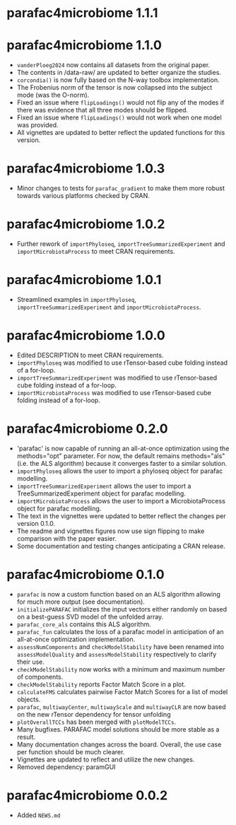 # parafac4microbiome 1.1.1

# parafac4microbiome 1.1.0

* `vanderPloeg2024` now contains all datasets from the original paper.
* The contents in /data-raw/ are updated to better organize the studies.
* `corcondia()` is now fully based on the N-way toolbox implementation.
* The Frobenius norm of the tensor is now collapsed into the subject mode (was the O-norm).
* Fixed an issue where `flipLoadings()` would not flip any of the modes if there was evidence that all three modes should be flipped.
* Fixed an issue where `flipLoadings()` would not work when one model was provided.
* All vignettes are updated to better reflect the updated functions for this version.

# parafac4microbiome 1.0.3

* Minor changes to tests for `parafac_gradient` to make them more robust towards various platforms checked by CRAN.

# parafac4microbiome 1.0.2

* Further rework of `importPhyloseq`, `importTreeSummarizedExperiment` and `importMicrobiotaProcess` to meet CRAN requirements.

# parafac4microbiome 1.0.1

* Streamlined examples in `importPhyloseq`, `importTreeSummarizedExperiment` and `importMicrobiotaProcess`.

# parafac4microbiome 1.0.0

* Edited DESCRIPTION to meet CRAN requirements.
* `importPhyloseq` was modified to use rTensor-based cube folding instead of a for-loop.
* `importTreeSummarizedExperiment` was modified to use rTensor-based cube folding instead of a for-loop.
* `importMicrobiotaProcess` was modified to use rTensor-based cube folding instead of a for-loop.

# parafac4microbiome 0.2.0

* 'parafac' is now capable of running an all-at-once optimization using the methods="opt" parameter. For now, the default remains methods="als" (i.e. the ALS algorithm) because it converges faster to a similar solution.
* `importPhyloseq` allows the user to import a phyloseq object for parafac modelling.
* `importTreeSummarizedExperiment` allows the user to import a TreeSummarizedExperiment object for parafac modelling.
* `importMicrobiotaProcess` allows the user to import a MicrobiotaProcess object for parafac modelling.
* The text in the vignettes were updated to better reflect the changes per version 0.1.0.
* The readme and vignettes figures now use sign flipping to make comparison with the paper easier.
* Some documentation and testing changes anticipating a CRAN release.

# parafac4microbiome 0.1.0

* `parafac` is now a custom function based on an ALS algorithm allowing for much more output (see documentation).
* `initializePARAFAC` initializes the input vectors either randomly on based on a best-guess SVD model of the unfolded array.
* `parafac_core_als` contains this ALS algorithm.
* `parafac_fun` calculates the loss of a parafac model in anticipation of an all-at-once optimization implementation.
* `assessNumComponents` and `checkModelStability` have been renamed into `assessModelQuality` and `assessModelStability` respectively to clarify their use.
* `checkModelStability` now works with a minimum and maximum number of components.
* `checkModelStability` reports Factor Match Score in a plot.
* `calculateFMS` calculates pairwise Factor Match Scores for a list of model objects.
* `parafac`, `multiwayCenter`, `multiwayScale` and `multiwayCLR` are now based on the new rTensor dependency for tensor unfolding
* `plotOverallTCCs` has been merged with `plotModelTCCs`.
* Many bugfixes. PARAFAC model solutions should be more stable as a result.
* Many documentation changes across the board. Overall, the use case per function should be much clearer.
* Vignettes are updated to reflect and utilize the new changes.
* Removed dependency: paramGUI

# parafac4microbiome 0.0.2

* Added `NEWS.md`
